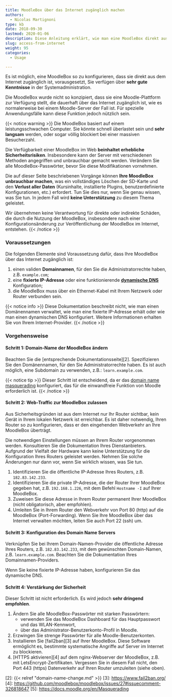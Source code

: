 ```yaml
---
title: MoodleBox über das Internet zugänglich machen
authors:
  - Nicolas Martignoni
type: kb
date: 2018-09-30
lastmod: 2020-01-06
description: Diese Anleitung erklärt, wie man eine MoodleBox direkt aus dem Internet zugänglich macht. Beachten Sie, dass dies erhebliche Sicherheitsrisiken beinhaltet.
slug: access-from-internet
weight: 95
categories:
  - Usage

---
```

Es ist möglich, eine MoodleBox so zu konfigurieren, dass sie direkt aus dem Internet zugänglich ist, vorausgesetzt, Sie verfügen über __sehr gute Kenntnisse__ in der Systemadministration.

Die MoodleBox wurde nicht so konzipiert, dass sie eine Moodle-Plattform zur Verfügung stellt, die dauerhaft über das Internet zugänglich ist, wie es normalerweise bei einem Moodle-Server der Fall ist. Für spezielle Anwendungsfälle kann diese Funktion jedoch nützlich sein.

{{< notice warning >}}
Die MoodleBox basiert auf einem leistungsschwachen Computer. Sie könnte schnell überlastet sein und __sehr langsam__ werden, oder sogar völlig blockiert bei einer massiven Besucherzahl.

Die Verfügbarkeit einer MoodleBox im Web __beinhaltet erhebliche Sicherheitsrisiken__. Insbesondere kann der Server mit verschiedenen Methoden angegriffen und unbrauchbar gemacht werden. Verändern Sie alle MoodleBox-Passwörter, bevor Sie diese Modifikationen vornehmen.

Die auf dieser Seite beschriebenen Vorgänge können __Ihre MoodleBox unbrauchbar machen__, was ein vollständiges Löschen der SD-Karte und den __Verlust aller Daten__ (Kursinhalte, installierte Plugins, benutzerdefinierte Konfigurationen, etc.) erfordert. Tun Sie dies nur, wenn Sie genau wissen, was Sie tun. In jedem Fall wird __keine Unterstützung__ zu diesem Thema geleistet.

Wir übernehmen keine Verantwortung für direkte oder indirekte Schäden, die durch die Nutzung der MoodleBox, insbesondere nach einer Konfigurationsänderung zur Veröffentlichung der MoodleBox im Internet, entstehen.
{{< /notice >}}

### Voraussetzungen

Die folgenden Elemente sind Voraussetzung dafür, dass Ihre MoodleBox über das Internet zugänglich ist:

1. einen validen __Domainnamen__, für den Sie die Administratorrechte haben, z.B. `example.com`;
1. eine __fixierte IP-Adresse__ oder eine funktionierende __[dynamische DNS][1]__ Konfiguration;
1. die MoodleBox muss über ein Ethernet-Kabel mit Ihrem Netzwerk oder Router verbunden sein.

{{< notice info >}}
Diese Dokumentation beschreibt nicht, wie man einen Domänennamen verwaltet, wie man eine fixierte IP-Adresse erhält oder wie man einen dynamischen DNS konfiguriert. Weitere Informationen erhalten Sie von Ihrem Internet-Provider.
{{< /notice >}}

### Vorgehensweise

#### Schritt 1: Domain-Name der MoodleBox ändern

Beachten Sie die [entsprechende Dokumentationsseite][2]. Spezifizieren Sie den Domänennamen, für den Sie Administratorrechte haben. Es ist auch möglich, eine Subdomain zu verwenden, z.B.: `learn.example.com`.

{{< notice tip >}}
Dieser Schritt ist entscheidend, da er das [domain name masquerading](https://docs.moodle.org/en/Masquerading) konfiguriert, das für die einwandfreie Funktion von Moodle erforderlich ist.
{{< /notice >}}

#### Schritt 2: Web-Traffic zur MoodleBox zulassen

Aus Sicherheitsgründen ist aus dem Internet nur Ihr Router sichtbar, kein Gerät in Ihrem lokalen Netzwerk ist erreichbar. Es ist daher notwendig, Ihren Router so zu konfigurieren, dass er den eingehenden Webverkehr an Ihre MoodleBox überträgt.

Die notwendigen Einstellungen müssen an Ihrem Router vorgenommen werden. Konsultieren Sie die Dokumentation Ihres Dienstanbieters. Aufgrund der Vielfalt der Hardware kann keine Unterstützung für die Konfiguration Ihres Routers geleistet werden. Nehmen Sie solche Änderungen nur dann vor, wenn Sie wirklich wissen, was Sie tun.

1. Identifizieren Sie die öffentliche IP-Adresse Ihres Routers, z.B. `182.83.142.233`.
1. Identifizieren Sie die private IP-Adresse, die der Router Ihrer MoodleBox gegeben hat, z.B. `192.168.1.226`, mit dem Befehl `Hostname -I` auf Ihrer MoodleBox.
1. Zuweisen Sie diese Adresse in Ihrem Router permanent Ihrer MoodleBox (nicht obligatorisch, aber empfohlen).
1. Umleiten Sie in Ihrem Router den Webverkehr von Port 80 (http) auf die MoodleBox (Port-Forwarding). Wenn Sie Ihre MoodleBox über das Internet verwalten möchten, leiten Sie auch Port 22 (ssh) um.

#### Schritt 3: Konfiguration des Domain Name Servers

Verknüpfen Sie bei Ihrem Domain-Namen-Provider die öffentliche Adresse Ihres Routers, z.B. `182.83.142.233`, mit dem gewünschten Domain-Namen, z.B. `learn.example.com`. Beachten Sie die Dokumentation Ihres Domainnamen-Providers.

Wenn Sie keine fixierte IP-Adresse haben, konfigurieren Sie das dynamische DNS.

#### Schritt 4: Verstärkung der Sicherheit

Dieser Schritt ist nicht erforderlich. Es wird jedoch __sehr dringend empfohlen__.

1. Ändern Sie alle MoodleBox-Passwörter mit starken Passwörtern:
    - verwenden Sie das MoodleBox Dashboard für das Hauptpasswort und das WLAN-Kennwort,
    - über das Administrator-Benutzerkonto-Profil in Moodle.
2. Erzwingen Sie strenge Passwörter für alle Moodle-Benutzerkonten.
3. Installieren Sie [fail2ban][3] auf Ihrer MoodleBox. Diese Software ermöglicht es, bestimmte systematische Angriffe auf Server im Internet zu blockieren.
4. [HTTPS aktivieren][4] auf dem nginx-Webserver der MoodleBox, z.B. mit LetsEncrypt-Zertifikaten. Vergessen Sie in diesem Fall nicht, den Port 443 (https) Datenverkehr auf Ihren Router umzuleiten (siehe oben).

 [1]: https://en.wikipedia.org/wiki/Dynamic_DNS
 [2]: {{< relref "domain-name-change.md" >}}
 [3]: https://www.fail2ban.org/
 [4]: https://github.com/moodlebox/moodlebox/issues/27#issuecomment-326818647
 [5]: https://docs.moodle.org/en/Masquerading
